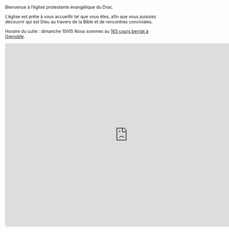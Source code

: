Bienvenue à l’église protestante évangélique du Drac.

L’église est prête à vous accueillir tel que vous êtes, afin que vous puissiez découvrir qui est Dieu au travers de la Bible et de rencontres conviviales.

Horaire du culte : dimanche 10h15
Nous sommes au [163 cours berriat à Grenoble](/venir).

<iframe src="https://www.google.com/maps/embed?pb=!1m18!1m12!1m3!1d10391.934438959277!2d5.680387320185769!3d45.18674965744407!2m3!1f0!2f0!3f0!3m2!1i1024!2i768!4f13.1!3m3!1m2!1s0x0%3A0x199241066814fc45!2s%C3%89glise%20protestante%20%C3%A9vang%C3%A9lique%20du%20DRAC%20(EPED)!5e0!3m2!1sfr!2sfr!4v1669661202715!5m2!1sfr!2sfr" width="800" height="600" style="border:0;" allowfullscreen="" loading="lazy" referrerpolicy="no-referrer-when-downgrade"></iframe>
